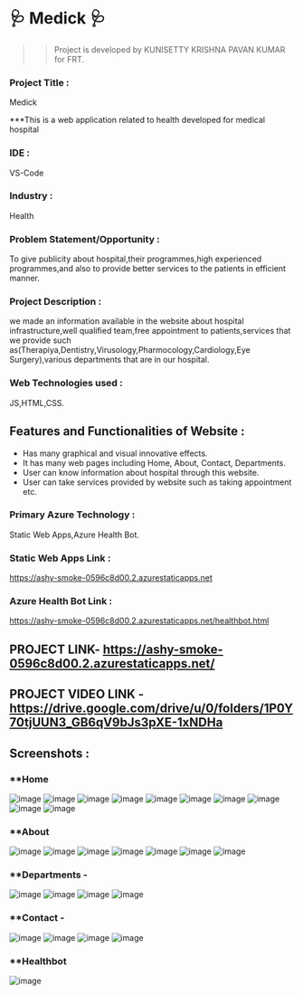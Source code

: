 # 🩺 Medick 🩺
>>Project is developed by KUNISETTY KRISHNA PAVAN KUMAR for FRT.

### Project Title : 
Medick

***This is a web application related to health developed for medical hospital

### IDE : 
VS-Code

### Industry : 
Health

### Problem Statement/Opportunity : 
To give publicity about hospital,their programmes,high experienced programmes,and also to provide better services to the patients in efficient manner.

### Project Description : 
we made an information available in the website about hospital infrastructure,well qualified team,free appointment to patients,services that we provide such as(Therapiya,Dentistry,Virusology,Pharmocology,Cardiology,Eye Surgery),various departments that are in our hospital.

### Web Technologies used : 
JS,HTML,CSS.

## Features and Functionalities of Website :

- Has many graphical and visual innovative effects.
- It has many web pages including Home, About, Contact, Departments.
- User can know information about hospital through this website.
- User can take services provided by website such as taking appointment etc.

### Primary Azure Technology : 
Static Web Apps,Azure Health Bot.

### Static Web Apps Link : 
https://ashy-smoke-0596c8d00.2.azurestaticapps.net

### Azure Health Bot Link : 
https://ashy-smoke-0596c8d00.2.azurestaticapps.net/healthbot.html

## PROJECT LINK- https://ashy-smoke-0596c8d00.2.azurestaticapps.net/

## PROJECT VIDEO LINK - https://drive.google.com/drive/u/0/folders/1P0Y70tjUUN3_GB6qV9bJs3pXE-1xNDHa

## Screenshots :

### **Home
![image](https://user-images.githubusercontent.com/118153235/209954793-33158d59-5da7-434a-8a10-84b69ef748fe.png)
![image](https://user-images.githubusercontent.com/118153235/209955035-ded22760-374e-44b5-b224-9724d3d35936.png)
![image](https://user-images.githubusercontent.com/118153235/209955370-8ad546fc-4cf8-4dda-8b51-c8d791d1ca44.png)
![image](https://user-images.githubusercontent.com/118153235/209955534-9964b283-be69-4a0c-88a8-877fdfd137ef.png)
![image](https://user-images.githubusercontent.com/118153235/209955714-648b5371-735a-4ea4-8d33-7daca01f4972.png)
![image](https://user-images.githubusercontent.com/118153235/209955781-df35d27e-4e88-4ce9-80be-b87ef581b70e.png)
![image](https://user-images.githubusercontent.com/118153235/209955878-d5320926-a747-458b-b475-1fbb4d17a6cd.png)
![image](https://user-images.githubusercontent.com/118153235/209956397-94852d8e-1e24-4e18-be48-030c72b99b13.png)
![image](https://user-images.githubusercontent.com/118153235/209956171-f47c0498-e033-4b31-b4e4-4439a1eaabbb.png)
![image](https://user-images.githubusercontent.com/118153235/209961116-8bf41138-3fc6-49f4-b58b-e29087f680bb.png)



### **About

![image](https://user-images.githubusercontent.com/118153235/209956682-b7aff15f-0256-47c0-b5dc-90965a27d66a.png)
![image](https://user-images.githubusercontent.com/118153235/209956864-af84afa2-7946-4d4f-83de-8ba880517525.png)
![image](https://user-images.githubusercontent.com/118153235/209957008-d9f61d8c-53a0-45e7-841e-09da71e6a1c5.png)
![image](https://user-images.githubusercontent.com/118153235/209957159-170bc867-fb16-4a5e-9bab-6fff05136ef8.png)
![image](https://user-images.githubusercontent.com/118153235/209957301-216ce5e6-0a83-44e2-97f1-f1181810639a.png)
![image](https://user-images.githubusercontent.com/118153235/209957510-dc06c3d0-415d-45d1-b3bc-df0e699d77e7.png)
![image](https://user-images.githubusercontent.com/118153235/209957870-f52572f9-f57c-4455-aa78-55e4ca4baedd.png)

### **Departments -

![image](https://user-images.githubusercontent.com/118153235/209958143-d1fc7259-56da-4d00-a215-89b4a89b11fe.png)
![image](https://user-images.githubusercontent.com/118153235/209958379-89779564-4b8f-47b7-9f46-d091713417af.png)
![image](https://user-images.githubusercontent.com/118153235/209958864-d283ad22-a9d4-4ff8-8665-73f62d543c22.png)
![image](https://user-images.githubusercontent.com/118153235/209958936-d4707277-9454-4d24-9746-f6b03a4ae8ff.png)


### **Contact -

![image](https://user-images.githubusercontent.com/118153235/209959413-571f965d-5364-48d2-9668-54ea51834f95.png)
![image](https://user-images.githubusercontent.com/118153235/209959884-f8f5413a-4e1a-4a6e-8eb3-0e0fa770101e.png)
![image](https://user-images.githubusercontent.com/118153235/209960076-7b7401fd-1cd9-4b34-b990-51bcd2f43565.png)
![image](https://user-images.githubusercontent.com/118153235/209960359-c2a4967f-32ea-4718-ab36-19faf4845773.png)

### **Healthbot

![image](https://user-images.githubusercontent.com/118153235/209960976-12922f9a-adef-4490-bfc1-1d4744c43ebb.png)

